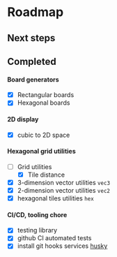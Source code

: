 # Roadmap

## Next steps

## Completed

#### Board generators

-   [x] Rectangular boards
-   [x] Hexagonal boards

#### 2D display

-   [x] cubic to 2D space

#### Hexagonal grid utilities

-   [ ] Grid utilities
    -   [x] Tile distance
-   [x] 3-dimension vector utilities `vec3`
-   [x] 2-dimension vector utilities `vec2`
-   [x] hexagonal tiles utilities `hex`

#### CI/CD, tooling chore

-   [x] testing library
-   [x] github CI automated tests
-   [x] install git hooks services [husky](https://github.com/typicode/husky)
